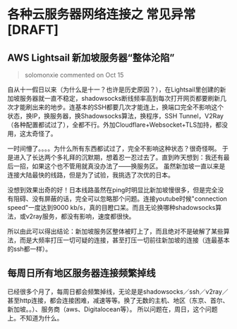 # 各种云服务器网络连接之 常见异常 [DRAFT]


## AWS Lightsail 新加坡服务器“整体沦陷”

> solomonxie commented on Oct 15

自从十一假日以来（为什么是十一？也许是历史原因？），在Lightsail里创建的新加坡服务器就一直不稳定，shadowsocks断线频率高到每次打开网页都要刷新几次才能刷出来的地步。连基本的SSH都要几次才能连上，换端口完全不影响这个状态，换IP，换服务器，换Shadowsocks算法，换程序，SSH Tunnel，V2Ray（各种配置都试过了），全都不行。外加Cloudflare+Websocket+TLS加持，都没用，这太奇怪了。

一时间懵了。。。。为什么所有东西都试过了，完全不影响这种状态？很奇怪啊。
于是进入了长达两个多礼拜的沉默期，想着忍一忍过去了。直到昨天想到：我还有最后一招，如果这个也不管用就真没办法了——换服务区。
虽然新加坡一直以来是连接大陆最快的线路，但是为了试验，我挑选了次优的日本。

没想到效果出奇的好！日本线路虽然在ping时明显比新加坡慢很多，但是完全没有阻碍、没有屏蔽的话，完全可以忽略那个问题。连接youtube时候"connection speed"一度达到9000 kb/s，真的目瞪口呆。而且无论换哪种shadowsocks算法，或v2ray服务，都没有影响，速度都很快。

所以由此可以得出结论：新加坡服务区整体被盯上了，而且绝对不是破解了某些算法，而是大频率打压一切可疑的连接，甚至打压一切前往新加坡的连接（连最基本的ssh都一样）。




## 每周日所有地区服务器连接频繁掉线
已经很多个月了，每周日都会频繁掉线，无论是是shadowsocks／ssh／v2ray／甚至http连接，都会连接困难，减速等等。换了无数的主机、地区（东京、首尔、新加坡。。）、服务商（aws、Digitalocean等）。
所以问题在，周日，这个问题上。不知道为什么。
